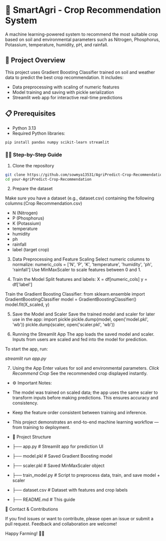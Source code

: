 # 🌱 SmartAgri - Crop Recommendation System
A machine learning-powered system to recommend the most suitable crop based on soil and environmental parameters such as Nitrogen, Phosphorus, Potassium, temperature, humidity, pH, and rainfall.

## 🚀 Project Overview
This project uses Gradient Boosting Classifier trained on soil and weather data to predict the best crop recommendation. It includes:
- Data preprocessing with scaling of numeric features
- Model training and saving with pickle serialization
- Streamlit web app for interactive real-time predictions

## 📋 Prerequisites
- Python 3.13 
- Required Python libraries:
```bash
pip install pandas numpy scikit-learn streamlit
```

### 🧑‍💻 Step-by-Step Guide
1. Clone the repository
```bash
git clone https://github.com/sowmya13531/AgriPredict-Crop-Recommendation.git
cd your-AgriPredict-Crop-Recommendation
```

2. Prepare the dataset

Make sure you have a dataset (e.g., dataset.csv) containing the following columns:(Crop Recommendation.csv)
- N (Nitrogen)
- P (Phosphorus)
- K (Potassium)
- temperature
- humidity
- ph
- rainfall
- label (target crop)

3. Data Preprocessing and Feature Scaling
Select numeric columns to normalize:
numeric_cols = ['N', 'P', 'K', 'temperature', 'humidity', 'ph', 'rainfall']
Use MinMaxScaler to scale features between 0 and 1.

4. Train the Model
Split features and labels:
X = df[numeric_cols]
y = df['label']

Train the Gradient Boosting Classifier:
from sklearn.ensemble import GradientBoostingClassifier
model = GradientBoostingClassifier()
model.fit(X_scaled, y)

5. Save the Model and Scaler
Save the trained model and scaler for later use in the app:
import pickle
pickle.dump(model, open('model.pkl', 'wb'))
pickle.dump(scaler, open('scaler.pkl', 'wb'))

6. Running the Streamlit App
The app loads the saved model and scaler.
Inputs from users are scaled and fed into the model for prediction.

To start the app, run:

*streamlit run app.py*

7. Using the App
Enter values for soil and environmental parameters.
*Click Recommend Crop*
See the recommended crop displayed instantly.

- ⚙️ Important Notes:
- The model was trained on scaled data; the app uses the same scaler to transform inputs before making predictions. This ensures accuracy and consistency.
- Keep the feature order consistent between training and inference.
- This project demonstrates an end-to-end machine learning workflow — from training to deployment.

- 📁 Project Structure
- ├── app.py            # Streamlit app for prediction UI
- ├── model.pkl         # Saved Gradient Boosting model
- ├── scaler.pkl        # Saved MinMaxScaler object
- ├── train_model.py    # Script to preprocess data, train, and save model + scaler
- ├── dataset.csv       # Dataset with features and crop labels
- ├── README.md         # This guide

💬 Contact & Contributions

If you find issues or want to contribute, please open an issue or submit a pull request. Feedback and collaboration are welcome!

Happy Farming! 🌾🚜
